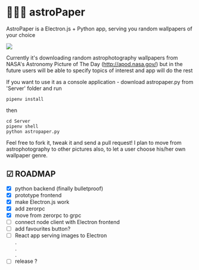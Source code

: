 # 🚀💫🌔 astroPaper

AstroPaper is a Electron.js + Python app, serving you random wallpapers of your choice

![](https://i.imgur.com/s9DvJ2d.gif)

Currently it's downloading random astrophotography wallpapers from NASA's Astronomy Picture of The Day (http://apod.nasa.gov/)
but in the future users will be able to specify topics of interest and app will do the rest

If you want to use it as a console application - download astropaper.py from 'Server' folder and run
```
pipenv install
```
then
```
cd Server
pipenv shell
python astropaper.py
```

Feel free to fork it, tweak it and send a pull request! I plan to move from astrophotography to other pictures also, to let a user choose his/her own wallpaper genre.

## ☑ ROADMAP

- [X] python backend (finally bulletproof)
- [X] prototype frontend
- [X] make Electron.js work
- [X] add zerorpc
- [X] move from zerorpc to grpc
- [ ] connect node client with Electron frontend
- [ ] add favourites button?
- [ ] React app serving images to Electron
<br/>   .
<br/>   .
<br/>   .
- [ ] release ?
